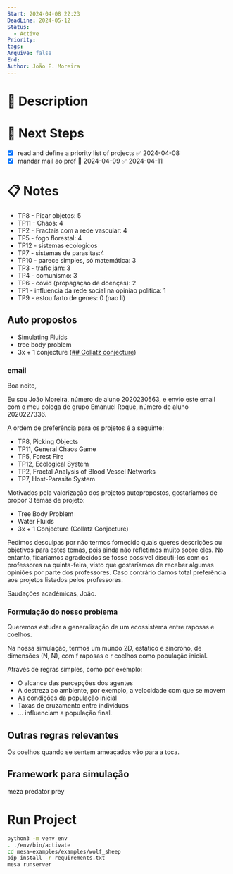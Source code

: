 ```yaml
---
Start: 2024-04-08 22:23
DeadLine: 2024-05-12
Status:
  - Active
Priority: 
tags: 
Arquive: false
End: 
Author: João E. Moreira
---
```


# 📔 Description


# 📝 Next Steps
- [x] read and define a priority list of projects ✅ 2024-04-08
- [x] mandar mail ao prof 📅 2024-04-09 ✅ 2024-04-11

# 📋 Notes
- TP8 - Picar objetos: 5
- TP11 - Chaos: 4
- TP2 - Fractais com a rede vascular: 4
- TP5 - fogo florestal: 4
- TP12 - sistemas ecologicos
- TP7 - sistemas de parasitas:4
- TP10 - parece simples, só matemática: 3
- TP3 - trafic jam: 3
- TP4 - comunismo: 3
- TP6 - covid (propagaçao de doenças): 2
- TP1 - influencia da rede social na opiniao politica: 1
- TP9 - estou farto de genes: 0 (nao li)
## Auto propostos
- Simulating Fluids
- tree body problem
- 3x + 1 conjecture ([## Collatz conjecture](https://en.wikipedia.org/wiki/Collatz_conjecture))
### email
Boa noite,

Eu sou João Moreira, número de aluno 2020230563, e envio este email com o meu colega de grupo Emanuel Roque, número de aluno 2020227336.

A ordem de preferência para os projetos é a seguinte:
- TP8, Picking Objects
- TP11, General Chaos Game
- TP5, Forest Fire
- TP12, Ecological System
- TP2, Fractal Analysis of Blood Vessel Networks
- TP7, Host-Parasite System

Motivados pela valorização dos projetos autopropostos, gostaríamos de propor 3 temas de projeto:
- Tree Body Problem
- Water Fluids
- 3x + 1 Conjecture (Collatz Conjecture)

Pedimos desculpas por não termos fornecido quais queres descrições ou objetivos para estes temas, pois ainda não refletimos muito sobre eles. No entanto, ficaríamos agradecidos se fosse possível discuti-los com os professores na quinta-feira, visto que gostaríamos de receber algumas opiniões por parte dos professores.
Caso contrário damos total preferência aos projetos listados pelos professores.

Saudações académicas,
João.
### Formulação do nosso problema
Queremos estudar a generalização de um ecossistema entre raposas e coelhos.

Na nossa simulação, termos um mundo 2D, estático e síncrono, de dimensões (N, N), com f raposas e r coelhos como população inicial.

Através de regras simples, como por exemplo:
- O alcance das percepções dos agentes
- A destreza ao ambiente, por exemplo, a velocidade com que se movem
- As condições da população inicial
- Taxas de cruzamento entre indivíduos
- ...
influenciam a população final.

## Outras regras relevantes
Os coelhos quando se sentem ameaçados vão para a toca.
## Framework para simulação
meza predator prey

# Run Project
```bash
python3 -m venv env
. ./env/bin/activate
cd mesa-examples/examples/wolf_sheep
pip install -r requirements.txt
mesa runserver
```
